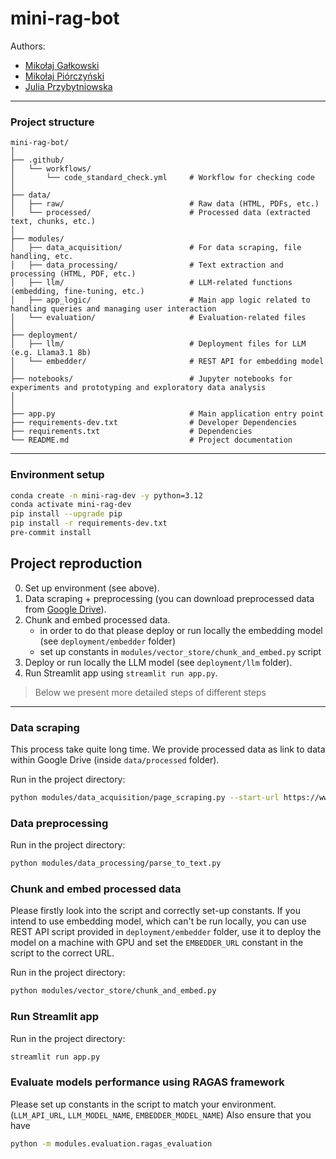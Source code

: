 # mini-rag-bot

Authors:
- [Mikołaj Gałkowski](https://github.com/galkowskim)
- [Mikołaj Piórczyński](https://github.com/mpiorczynski)
- [Julia Przybytniowska](https://github.com/przybytniowskaj)

------------------------------------------------------------------------------------------------------------------------

### Project structure

```
mini-rag-bot/
│
├── .github/
│   └── workflows/
│       └── code_standard_check.yml     # Workflow for checking code
│
├── data/
│   ├── raw/                            # Raw data (HTML, PDFs, etc.)
│   └── processed/                      # Processed data (extracted text, chunks, etc.)
│
├── modules/
│   ├── data_acquisition/               # For data scraping, file handling, etc.
│   ├── data_processing/                # Text extraction and processing (HTML, PDF, etc.)
│   ├── llm/                            # LLM-related functions (embedding, fine-tuning, etc.)
│   ├── app_logic/                      # Main app logic related to handling queries and managing user interaction
│   └── evaluation/                     # Evaluation-related files
│
├── deployment/
│   ├── llm/                            # Deployment files for LLM (e.g. Llama3.1 8b)
│   └── embedder/                       # REST API for embedding model
│
├── notebooks/                          # Jupyter notebooks for experiments and prototyping and exploratory data analysis
│
│
├── app.py                              # Main application entry point
├── requirements-dev.txt                # Developer Dependencies
├── requirements.txt                    # Dependencies
└── README.md                           # Project documentation
```

------------------------------------------------------------------------------------------------------------------------

### Environment setup

```bash
conda create -n mini-rag-dev -y python=3.12
conda activate mini-rag-dev
pip install --upgrade pip
pip install -r requirements-dev.txt
pre-commit install
```


## Project reproduction

0. Set up environment (see above).
1. Data scraping + preprocessing (you can download preprocessed data from [Google Drive](https://drive.google.com/drive/u/3/folders/1NubcW8_F46ftfeUlZxNYvVPI2A7L8r2y)).
2. Chunk and embed processed data.
   - in order to do that please deploy or run locally the embedding model (see `deployment/embedder` folder)
   - set up constants in `modules/vector_store/chunk_and_embed.py` script
3. Deploy or run locally the LLM model (see `deployment/llm` folder).
4. Run Streamlit app using `streamlit run app.py`.

> Below we present more detailed steps of different steps
----------------------------------------------------------------------------------------



### Data scraping

This process take quite long time. We provide processed data as link to data within Google Drive (inside `data/processed` folder).

Run in the project directory:

```bash
python modules/data_acquisition/page_scraping.py --start-url https://ww2.mini.pw.edu.pl/ --data_path ./data
```

### Data preprocessing

Run in the project directory:

```bash
python modules/data_processing/parse_to_text.py
```

### Chunk and embed processed data

Please firstly look into the script and correctly set-up constants. If you intend to use embedding model, which can't be run locally, you can use REST API script provided in `deployment/embedder` folder, use it to deploy the model on a machine with GPU and set the `EMBEDDER_URL` constant in the script to the correct URL.

Run in the project directory:

```bash
python modules/vector_store/chunk_and_embed.py
```

### Run Streamlit app

Run in the project directory:

```bash
streamlit run app.py
```

### Evaluate models performance using RAGAS framework

Please set up constants in the script to match your environment. (`LLM_API_URL`, `LLM_MODEL_NAME`, `EMBEDDER_MODEL_NAME`) Also ensure that you have

```bash
python -m modules.evaluation.ragas_evaluation
```

